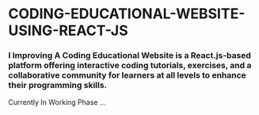# CODING-EDUCATIONAL-WEBSITE-USING-REACT-JS
### I Improving A Coding Educational Website is a React.js-based platform offering interactive coding tutorials, exercises, and a collaborative community for learners at all levels to enhance their programming skills.
Currently In Working Phase ...




